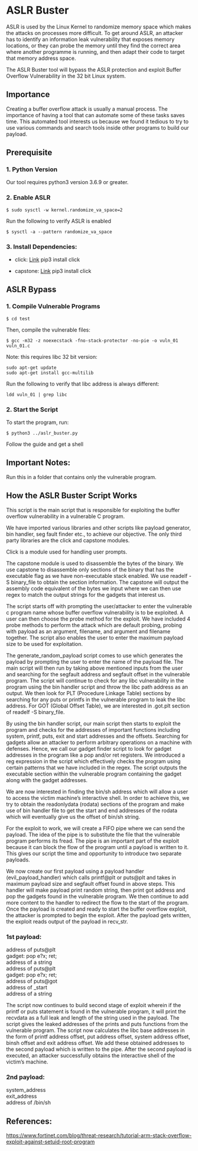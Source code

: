 # ASLR Buster
ASLR is used by the Linux Kernel to randomize memory space which makes the attacks on processes more difficult. To get around ASLR, an attacker has to identify an information leak vulnerability that exposes memory locations, or they can probe the memory until they find the correct area where another programme is running, and then adapt their code to target that memory address space. 

The ASLR Buster tool will bypass the ASLR protection and exploit Buffer Overflow Vulnerability in the 32 bit Linux system.

## Importance
Creating a buffer overflow attack is usually a manual process. The importance of having a tool that can automate some of these tasks saves time. This automated tool interests us because we found it tedious to try to use various commands and search tools inside other programs to build our payload.

## Prerequisite

### 1. Python Version
Our tool requires python3 version 3.6.9 or greater.

### 2. Enable ASLR

~~~
$ sudo sysctl -w kernel.randomize_va_space=2
~~~

Run the following to verify ASLR is enabled

~~~
$ sysctl -a --pattern randomize_va_space
~~~

### 3. Install Dependencies:
- click: [Link](https://pypi.org/project/click/)
pip3 install click

- capstone: [Link](https://www.capstone-engine.org/documentation.html)
pip3 install click

## ASLR Bypass

### 1. Compile Vulnerable Programs

~~~
$ cd test
~~~

Then, compile the vulnerable files:

~~~
$ gcc -m32 -z noexecstack -fno-stack-protector -no-pie -o vuln_01 vuln_01.c
~~~

Note: this requires libc  32 bit version:

~~~
sudo apt-get update
sudo apt-get install gcc-multilib
~~~

Run the following to verify that libc address is always different:

~~~
ldd vuln_01 | grep libc
~~~

### 2. Start the Script

To start the program, run:

~~~
$ python3 ../aslr_buster.py
~~~

Follow the guide and get a shell


## Important Notes:
Run this in a folder that contains only the vulnerable program.

## How the ASLR Buster Script Works

This script is the main script that is responsible for exploiting the buffer overflow vulnerability in a vulnerable C program.

We have imported various libraries and other scripts like payload generator, bin handler, seg fault finder etc., to achieve our objective. The only third party libraries are the click and capstone modules.

Click is a module used for handling user prompts.

The capstone module is used to disassemble the bytes of the binary. We use capstone to disassemble only sections of the binary that has the executable flag as we have non-executable stack enabled. We use readelf -S binary_file to obtain the section information. The capstone will output the assembly code equivalent of the bytes we input where we can then use regex to match the output strings for the gadgets that interest us.

The script starts off with prompting the user/attacker to enter the vulnerable c program name whose buffer overflow vulnerability is to be exploited. A user can then choose the probe method for the exploit. We have included 4 probe methods to perform the attack which are default probing, probing with payload as an argument, filename, and argument and filename together. The script also enables the user to enter the maximum payload size to be used for exploitation.

The generate_random_payload script comes to use which generates the payload by prompting the user to enter the name of the payload file. The main script will then run by taking above mentioned inputs from the user and searching for the segfault address and segfault offset in the vulnerable program. The script will continue to check for any libc vulnerability in the program using the bin handler script and throw the libc path address as an output. We then look for PLT (Procedure Linkage Table) sections by searching for any puts or printfs in the vulnerable program to leak the libc address. For GOT (Global Offset Table), we are interested in .got.plt section of readelf -S binary_file.

By using the bin handler script, our main script then starts to exploit the program and checks for the addresses of important functions including system, printf, puts, exit and start addresses and the offsets. Searching for gadgets allow an attacker to perform arbitrary operations on a machine with defenses. Hence, we call our gadget finder script to look for gadget addresses in the program like a pop and/or ret registers. We introduced a reg expression in the script which effectively checks the program using certain patterns that we have included in the regex. The script outputs the executable section within the vulnerable program containing the gadget along with the gadget addresses.

We are now interested in finding the bin/sh address which will allow a user to access the victim machine’s interactive shell. In order to achieve this, we try to obtain the readonlydata (rodata) sections of the program and make use of bin handler file to get the start and end addresses of the rodata which will eventually give us the offset of bin/sh string.

For the exploit to work, we will create a FIFO pipe where we can send the payload. The idea of the pipe is to substitute the file that the vulnerable program performs its fread. The pipe is an important part of the exploit because it can block the flow of the program until a payload is written to it. This gives our script the time and opportunity to introduce two separate payloads.

We now create our first payload using a payload handler (evil_payload_handler) which calls printf@plt or puts@plt and takes in maximum payload size and segfault offset found in above steps. This handler will make payload print random string, then print got address and pop the gadgets found in the vulnerable program. We then continue to add more content to the handler to redirect the flow to the start of the program. Once the payload is created and ready to start the buffer overflow exploit, the attacker is prompted to begin the exploit. After the payload gets written, the exploit reads output of the payload in recv_str. 

### 1st payload:
address of puts@plt\
gadget: pop e?x; ret;\
address of a string\
address of puts@plt\
gadget: pop e?x; ret;\
address of puts@got\
address of _start\
address of a string

The script now continues to build second stage of exploit wherein if the printf or puts statement is found in the vulnerable program, it will print the recvdata as a full leak and length of the string used in the payload. The script gives the leaked addresses of the prints and puts functions from the vulnerable program. The script now  calculates the libc base addresses in the form of printf address offset, put address offset, system address offset, binsh offset and exit address offset. We add these obtained addresses to the second payload which is written to the pipe. After the second payload is executed, an attacker successfully obtains the interactive shell of the victim’s machine.

### 2nd payload:
system_address\
exit_address\
address of /bin/sh

## References:
https://www.fortinet.com/blog/threat-research/tutorial-arm-stack-overflow-exploit-against-setuid-root-program
